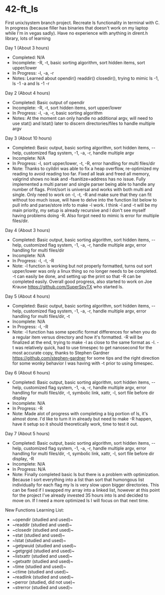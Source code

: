 # 42-ft_ls
First unix/system branch project. Recreate ls functionality in terminal with C. In progress (because filler has binaries that doesn't work on my laptop while I'm in vegas sadly). Have no experience with anything in dirent.h library, lots of learning

Day 1 (About 3 hours)
- Completed: N/A
- Incomplete: -R, -t, basic sorting algorithm, sort hidden items, sort upper/lower
- In Progress: -l, -a, -r
- Notes: Learned about opendir() readdir() closedir(), trying to mimic ls -1, ls -1 -a and ls -1 -r

Day 2 (About 4 hours)
- Completed: Basic output of opendir
- Incomplete: -R, -t, sort hidden items, sort upper/lower
- In Progress: -l, -a, -r, basic sorting algorithm
- Notes: At the moment can only handle no additional argv, will need to use stat() and lstat() later to discern directories/files to handle multiple argv

Day 3 (About 10 hours)
- Completed: Basic output, basic sorting algorithm, sort hidden items, --help, customized flag system, -1, -a, -r, handle multiple argv
- Incomplete: N/A
- In Progress: -l, sort upper/lower, -t, -R, error handling for multi files/dir
- Note: Thanks to cyildiri was able to fix a heap overflow, re-optimized my reading to avoid reading too far. Fixed all leak and freed all memory, valgrind shows no leak and -fsanitize=address has no issue. Fully implemented a multi parser and single parser being able to handle any number of flags. Print/sort is universal and works with both multi and single. Only need to work on -l, -t, -R and make sure that they can fit without too much issue, will have to delve into the function list below to pull info and parse/store info to make -l work. I think -l and -t will be my main priority, my setup is already recursive and I don't see myself having problems doing -R. Also forgot need to mimic ls error for multiple files/dir.

Day 4 (About 3 hours)
- Completed: Basic output, basic sorting algorithm, sort hidden items, --help, customized flag system, -1, -a, -r, handle multiple argv, error handling for multi files/dir
- Incomplete: N/A
- In Progress: -l, -t, -R
- Note: -l function is working but not properly formatted, turns out sort upper/lower was only a linux thing so no longer needs to be completed. -t can easily be done, and setting up the print so that -R can be completed easily. Overall good progress, also started to work on Joe Krause https://github.com/SuperSpyTX who started ls.

Day 5 (About 4 hours)
- Completed: Basic output, basic sorting algorithm, sort hidden items, --help, customized flag system, -1, -a, -r, handle multiple argv, error handling for multi files/dir, -t
- Incomplete: N/A
- In Progress: -l, -R
- Note: -l function has some specific format differences for when you do a regular item versus directory and how it's formatted. -R will be finalized at the end, trying to make -l as close to the same format as -l. -t was relatively quick, had to use timespec to get nanosecond for the most accurate copy, thanks to Stephen Gardner https://github.com/stephen-gardner for some tips and the right direction for some wonky behavior I was having with -t prior to using timespec.

Day 6 (About 6 hours)
- Completed: Basic output, basic sorting algorithm, sort hidden items, --help, customized flag system, -1, -a, -r, handle multiple argv, error handling for multi files/dir, -t, symbolic link, xattr, -l, sort file before dir display
- Incomplete: N/A
- In Progress: -R
- Note: Made alot of progress with completing a big portion of ls, it's almost done. I'd like to turn it in already but need to make -R happen, have it setup so it should theoretically work, time to test it out.

Day 7 (About 5 hours)
- Completed: Basic output, basic sorting algorithm, sort hidden items, --help, customized flag system, -1, -a, -r, handle multiple argv, error handling for multi files/dir, -t, symbolic link, xattr, -l, sort file before dir display, -R
- Incomplete: N/A
- In Progress: N/A
- Note: Finally completed basic ls but there is a problem with optimization. Because I sort everything into a list than sort that humongous list individually for each flag my ls is very slow upon bigger directories. This can be fixed if I swapped my array into a linked list, however at this point for the project I've already invested 35 hours into ls and decided to move on. If I need a more optimized ls I will focus on that next time.

New Functions Learning List:
- ~opendir (studied and used)~
- ~readdir (studied and used)~
- ~closedir (studied and used)~
- ~stat (studied and used)~
- ~lstat (studied and used)~
- ~getpwuid (studied and used)~
- ~getgrgid (studied and used)~
- ~listxattr (studied and used)~
- ~getxattr (studied and used)~
- ~time (studied and used)~
- ~ctime (studied and used)~
- ~readlink (studied and used)~
- ~perror (studied, did not use)~
- ~strerror (studied and used)~
